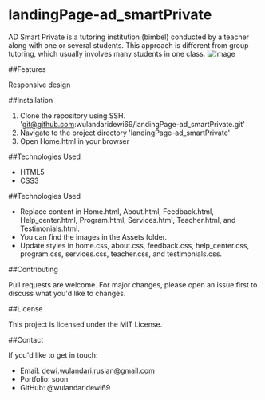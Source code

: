 # landingPage-ad_smartPrivate
AD Smart Private is a tutoring institution (bimbel) conducted by a teacher along with one or several students. This approach is different from group tutoring, which usually involves many students in one class. 
![image](https://github.com/user-attachments/assets/36f47c8d-72ee-4715-83ae-b1e9b0fde216)

##Features
<p>Responsive design</p>

##Installation
1. Clone the repository using SSH.
   'git@github.com:wulandaridewi69/landingPage-ad_smartPrivate.git'
2. Navigate to the project directory
   'landingPage-ad_smartPrivate'
4. Open Home.html in your browser

##Technologies Used
- HTML5
- CSS3

##Technologies Used
- Replace content in Home.html, About.html, Feedback.html, Help_center.html, Program.html, Services.html, Teacher.html, and Testimonials.html.
- You can find the images in the Assets folder.
- Update styles in home.css, about.css, feedback.css, help_center.css, program.css, services.css, teacher.css, and testimonials.css.



##Contributing
<p>Pull requests are welcome. For major changes, please open an issue first to discuss what you'd like to changes.</p>

##License
<p>This project is licensed under the MIT License.</p>

##Contact
<p>If you'd like to get in touch:</p>

- Email: dewi.wulandari.ruslan@gmail.com
- Portfolio: soon
- GitHub: @wulandaridewi69
